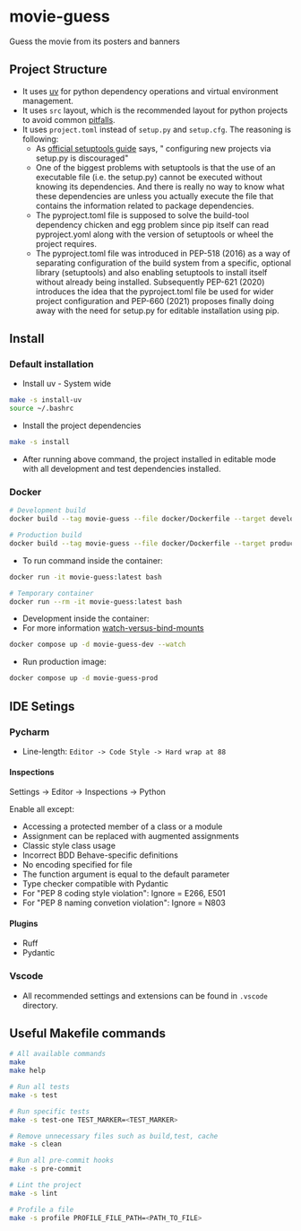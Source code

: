 # movie-guess

Guess the movie from its posters and banners

## Project Structure

- It uses [uv](https://github.com/astral-sh/uv) for python dependency operations and virtual environment management.
- It uses `src` layout, which is the recommended layout for python projects to avoid common [pitfalls](https://blog.ionelmc.ro/2014/05/25/python-packaging/#the-structure).
- It uses `project.toml` instead of `setup.py` and `setup.cfg`. The reasoning is following:
    - As [official setuptools guide](https://github.com/pypa/setuptools/blob/main/docs/userguide/quickstart.rst) says, " configuring new projects via setup.py is discouraged"
    - One of the biggest problems with setuptools is that the use of an executable file (i.e. the setup.py) cannot be executed without knowing its dependencies. And there is really no way to know what these dependencies are unless you actually execute the file that contains the information related to package dependencies.
    - The pyproject.toml file is supposed to solve the build-tool dependency chicken and egg problem since pip itself can read pyproject.yoml along with the version of setuptools or wheel the project requires.
    - The pyproject.toml file was introduced in PEP-518 (2016) as a way of separating configuration of the build system from a specific, optional library (setuptools) and also enabling setuptools to install itself without already being installed. Subsequently PEP-621 (2020) introduces the idea that the pyproject.toml file be used for wider project configuration and PEP-660 (2021) proposes finally doing away with the need for setup.py for editable installation using pip.


## Install

### Default installation

- Install uv - System wide

```bash
make -s install-uv
source ~/.bashrc
```

- Install the project dependencies

```bash
make -s install
```

- After running above command, the project installed in editable mode with all development and test dependencies installed.

### Docker

```bash
# Development build
docker build --tag movie-guess --file docker/Dockerfile --target development .

# Production build
docker build --tag movie-guess --file docker/Dockerfile --target production .
```

- To run command inside the container:

```bash
docker run -it movie-guess:latest bash

# Temporary container
docker run --rm -it movie-guess:latest bash
```

- Development inside the container:
- For more information [watch-versus-bind-mounts](https://docs.docker.com/compose/file-watch/#compose-watch-versus-bind-mounts)

```bash
docker compose up -d movie-guess-dev --watch
```

- Run production image:

```bash
docker compose up -d movie-guess-prod
```

## IDE Setings

### Pycharm

- Line-length: `Editor -> Code Style -> Hard wrap at 88`

#### Inspections

Settings -> Editor -> Inspections -> Python

Enable all except:

- Accessing a protected member of a class or a module
- Assignment can be replaced with augmented assignments
- Classic style class usage
- Incorrect BDD Behave-specific definitions
- No encoding specified for file
- The function argument is equal to the default parameter
- Type checker compatible with Pydantic
- For "PEP 8 coding style violation":
  Ignore = E266, E501
- For "PEP 8 naming convetion violation":
  Ignore = N803

#### Plugins

- Ruff
- Pydantic

### Vscode

- All recommended settings and extensions can be found in `.vscode` directory.

## Useful Makefile commands

```bash
# All available commands
make
make help

# Run all tests
make -s test

# Run specific tests
make -s test-one TEST_MARKER=<TEST_MARKER>

# Remove unnecessary files such as build,test, cache
make -s clean

# Run all pre-commit hooks
make -s pre-commit

# Lint the project
make -s lint

# Profile a file
make -s profile PROFILE_FILE_PATH=<PATH_TO_FILE>
```
